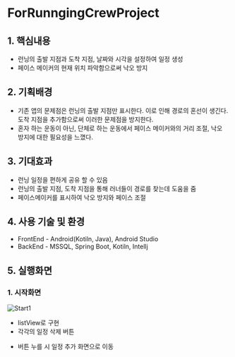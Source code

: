 # ForRunngingCrewProject

## 1. 핵심내용

 * 런닝의 출발 지점과 도착 지점, 날짜와 시각을 설정하여 일정 생성
 * 페이스 메이커의 현재 위치 파악함으로써 낙오 방지

## 2. 기획배경

* 기존 앱의 문제점은 런닝의 출발 지점만 표시한다. 이로 인해 경로의  혼선이 생긴다. 도착 지점을 추가함으로써 이러한 문제점을 방지한다.     
* 혼자 하는 운동이 아닌, 단체로 하는 운동에서 페이스 메이커와의 
    거리 조절, 낙오 방지에 대한 필요성을 느꼈다.

## 3. 기대효과

* 런닝 일정을 편하게 공유 할 수 있음
* 런닝의 출발 지점, 도착 지점을 통해 러너들이 경로를 찾는데 도움을 줌
* 페이스메이커를 표시하여 낙오 방지와 페이스 조절

## 4. 사용 기술 및 환경

* FrontEnd - Android(Kotiln, Java), Android Studio
* BackEnd - MSSQL, Spring Boot, Kotiln, Intellj

## 5. 실행화면

### 1. 시작화면 

![Start1](https://user-images.githubusercontent.com/46432795/70387648-06c7fc80-19eb-11ea-95bc-d196b0171f4c.png)

* listView로 구현
* 각각의 일정 삭제 버튼  
+ 버튼 누를 시 일정 추가 화면으로 이동



